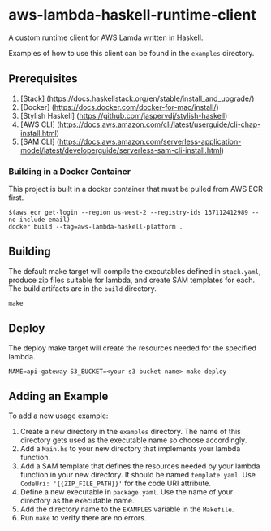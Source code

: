 # aws-lambda-haskell-runtime-client

A custom runtime client for AWS Lamda written in Haskell.

Examples of how to use this client can be found in the `examples` directory.

## Prerequisites ##

1. [Stack] (https://docs.haskellstack.org/en/stable/install_and_upgrade/)
1. [Docker] (https://docs.docker.com/docker-for-mac/install/)
1. [Stylish Haskell] (https://github.com/jaspervdj/stylish-haskell)
1. [AWS CLI] (https://docs.aws.amazon.com/cli/latest/userguide/cli-chap-install.html)
1. [SAM CLI] (https://docs.aws.amazon.com/serverless-application-model/latest/developerguide/serverless-sam-cli-install.html)

### Building in a Docker Container ###

This project is built in a docker container that must be pulled from AWS ECR
first.

```
$(aws ecr get-login --region us-west-2 --registry-ids 137112412989 --no-include-email)
docker build --tag=aws-lambda-haskell-platform .
```

## Building ##

The default make target will compile the executables defined in `stack.yaml`,
produce zip files suitable for lambda, and create SAM templates for each. The
build artifacts are in the `build` directory.

```
make
```

## Deploy ##

The deploy make target will create the resources needed for the specified lambda.

```
NAME=api-gateway S3_BUCKET=<your s3 bucket name> make deploy
```

## Adding an Example ##

To add a new usage example:

1. Create a new directory in the `examples` directory. The name of this
   directory gets used as the executable name so choose accordingly.
1. Add a `Main.hs` to your new directory that implements your lambda function.
1. Add a SAM template that defines the resources needed by your lambda function
   in your new directory. It should be named `template.yaml`. Use `CodeUri:
'{{ZIP_FILE_PATH}}'` for the code URI attribute.
1. Define a new executable in `package.yaml`. Use the name of your directory as the executable name.
1. Add the directory name to the `EXAMPLES` variable in the `Makefile`.
1. Run `make` to verify there are no errors.

